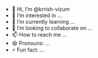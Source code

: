 - 👋 Hi, I’m @krrish-vizum
- 👀 I’m interested in ...
- 🌱 I’m currently learning ...
- 💞️ I’m looking to collaborate on ...
- 📫 How to reach me ...
- 😄 Pronouns: ...
- ⚡ Fun fact: ...

<!---
krrish-vizum/krrish-vizum is a ✨ special ✨ repository because its `README.md` (this file) appears on your GitHub profile.
You can click the Preview link to take a look at your changes.
--->
